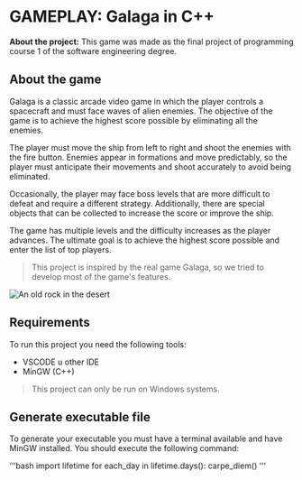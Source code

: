 # GAMEPLAY: Galaga in C++
**About the project:** This game was made as the final project of programming course 1 of the software engineering degree.

## About the game

Galaga is a classic arcade video game in which the player controls a spacecraft and must face waves of alien enemies. The objective of the game is to achieve the highest score possible by eliminating all the enemies.

The player must move the ship from left to right and shoot the enemies with the fire button. Enemies appear in formations and move predictably, so the player must anticipate their movements and shoot accurately to avoid being eliminated.

Occasionally, the player may face boss levels that are more difficult to defeat and require a different strategy. Additionally, there are special objects that can be collected to increase the score or improve the ship.

The game has multiple levels and the difficulty increases as the player advances. The ultimate goal is to achieve the highest score possible and enter the list of top players.

> This project is inspired by the real game Galaga, so we tried to develop most of the game's features.

![An old rock in the desert](https://fs-prod-cdn.nintendo-europe.com/media/images/06_screenshots/games_5/virtual_console_wii_u_3/wiiuvc_galaga/WiiUVC_Galaga_04.bmp)

## Requirements
To run this project you need the following tools:
- VSCODE u other IDE
- MinGW (C++)
> This project can only be run on Windows systems.

## Generate executable file
To generate your executable you must have a terminal available and have MinGW installed. You should execute the following command:

‘‘‘bash
import lifetime
for each_day in lifetime.days():
carpe_diem()
‘‘‘
